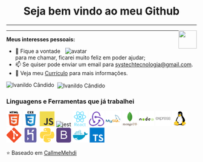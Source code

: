<h1 align="center"> Seja bem vindo ao meu Github </h1>
<hr />
<a href="https://www.linkedin.com/in/ivanildocandido/" target="_blank">
  <img align="right" src="https://i.ibb.co/Kx2GSrT/linkedin.png" width="48px" height="48px"></a>
<hr />

**Meus interesses pessoais:**

<img align="right" alt="avatar" src="https://octocat-generator-assets.githubusercontent.com/my-octocat-1628588138162.png" width="300px"/>

- 💬 Fique a vontade para me chamar, ficarei muito feliz em poder ajudar;
- 📫 Se quiser pode enviar um email para systechtecnologia@gmail.com.
- 📝 Veja meu <a href="https://drive.google.com/drive/u/0/folders/1QfNFtDihgSC6Ky6DUnAvKWWhxpxv-iJJ" target="_blank">Currículo</a> para mais informações.

<p>
  <img align="left" src="https://github-readme-stats.vercel.app/api/top-langs/?username=IvanildoCandido&layout=compact&theme=graywhite&title_color=268bd2" alt="Ivanildo Cândido" />
</p>
<p>&nbsp;
  <img align="center" src="https://github-readme-stats.vercel.app/api?username=IvanildoCandido&count_private=true&show_icons=true&theme=graywhite&icon_color=268bd2&title_color=268bd2" alt="Ivanildo Cândido" />
</p>

### Linguagens e Ferramentas que já trabalhei 

<p align="left">
<img src="https://raw.githubusercontent.com/devicons/devicon/master/icons/html5/html5-original-wordmark.svg" alt="html5" width="40" height="40"/> 
<img src="https://raw.githubusercontent.com/devicons/devicon/master/icons/css3/css3-original-wordmark.svg" alt="css3" width="40" height="40"/> 
<img src="https://raw.githubusercontent.com/devicons/devicon/master/icons/javascript/javascript-original.svg" alt="javascript" width="40" height="40"/> 
<img src="https://www.learnstorybook.com/intro-to-storybook/logo-jest.png" alt="jest" width="40" height="40" />
<img src="https://raw.githubusercontent.com/devicons/devicon/master/icons/react/react-original-wordmark.svg" alt="react" width="40" height="40"/> 
<img src="https://raw.githubusercontent.com/devicons/devicon/master/icons/redux/redux-original.svg" alt="redux" width="40" height="40"/> 
<img src="https://raw.githubusercontent.com/devicons/devicon/master/icons/mysql/mysql-original-wordmark.svg" alt="mysql" width="40" height="40"/> 
<img src="https://raw.githubusercontent.com/devicons/devicon/master/icons/mongodb/mongodb-original-wordmark.svg" alt="mongodb" width="40" height="40"/> 
<img src="https://raw.githubusercontent.com/devicons/devicon/master/icons/nodejs/nodejs-original-wordmark.svg" alt="nodejs" width="40" height="40"/> 
<img src="https://raw.githubusercontent.com/devicons/devicon/master/icons/express/express-original-wordmark.svg" alt="express" width="40" height="40"/> 
<img src="https://raw.githubusercontent.com/devicons/devicon/master/icons/linux/linux-original.svg" alt="linux" width="40" height="40" />
<img src="https://raw.githubusercontent.com/devicons/devicon/master/icons/git/git-original.svg" alt="git" width="40" height="40"/> 
<img src="https://raw.githubusercontent.com/devicons/devicon/master/icons/heroku/heroku-plain.svg" alt="heroku" width="40" height="40" />
<img src="https://raw.githubusercontent.com/devicons/devicon/master/icons/python/python-plain.svg" alt="Python" width="40" height="40" />
<img src="https://raw.githubusercontent.com/devicons/devicon/master/icons/bootstrap/bootstrap-plain.svg" alt="Bootstrap" width="40" height="40" />
<img src="https://raw.githubusercontent.com/devicons/devicon/master/icons/docker/docker-plain.svg" alt="Docker" width="40" height="40" />
<img src="https://raw.githubusercontent.com/devicons/devicon/master/icons/typescript/typescript-plain.svg" alt="typescript" width="40" height="40" />
</p>






⭐️ Baseado em [CallmeMehdi](https://github.com/CallmeMehdi)


